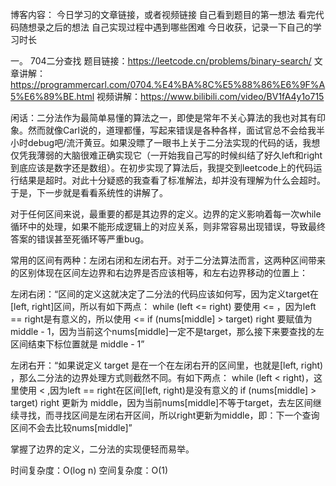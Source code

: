 博客内容：
今日学习的文章链接，或者视频链接
自己看到题目的第一想法
看完代码随想录之后的想法
自己实现过程中遇到哪些困难
今日收获，记录一下自己的学习时长

一。 704二分查找
题目链接：https://leetcode.cn/problems/binary-search/
文章讲解：https://programmercarl.com/0704.%E4%BA%8C%E5%88%86%E6%9F%A5%E6%89%BE.html
视频讲解：https://www.bilibili.com/video/BV1fA4y1o715

闲话：二分法作为最简单易懂的算法之一，即使是常年不关心算法的我也对其有印象。然而就像Carl说的，道理都懂，写起来错误是各种各样，面试官总不会给我半小时debug吧/流汗黄豆。如果没瞟了一眼书上关于二分法实现的代码的话，我想仅凭我薄弱的大脑很难正确实现它（一开始我自己写的时候纠结了好久left和right到底应该是数字还是数组）。在初步实现了算法后，我提交到leetcode上的代码运行结果是超时。对此十分疑惑的我查看了标准解法，却并没有理解为什么会超时。于是，下一步就是看看系统性的讲解了。

对于任何区间来说，最重要的都是其边界的定义。边界的定义影响着每一次while循环中的处理，如果不能形成逻辑上的对应关系，则非常容易出现错误，导致最终答案的错误甚至死循环等严重bug。

常用的区间有两种：左闭右闭和左闭右开。对于二分法算法而言，这两种区间带来的区别体现在区间左边界和右边界是否应该相等，和左右边界移动的位置上：

左闭右闭：“区间的定义这就决定了二分法的代码应该如何写，因为定义target在[left, right]区间，所以有如下两点：
while (left <= right) 要使用 <= ，因为left == right是有意义的，所以使用 <=
if (nums[middle] > target) right 要赋值为 middle - 1，因为当前这个nums[middle]一定不是target，那么接下来要查找的左区间结束下标位置就是 middle - 1”

左闭右开：“如果说定义 target 是在一个在左闭右开的区间里，也就是[left, right) ，那么二分法的边界处理方式则截然不同。有如下两点：
while (left < right)，这里使用 < ,因为left == right在区间[left, right)是没有意义的
if (nums[middle] > target) right 更新为 middle，因为当前nums[middle]不等于target，去左区间继续寻找，而寻找区间是左闭右开区间，所以right更新为middle，即：下一个查询区间不会去比较nums[middle]”

掌握了边界的定义，二分法的实现便轻而易举。

时间复杂度：O(log n)
空间复杂度：O(1)